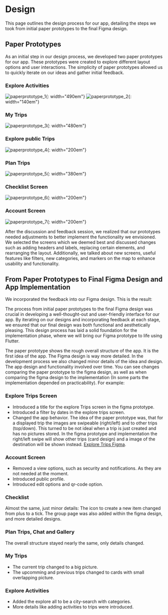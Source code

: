 # Design

This page outlines the design process for our app, detailing the steps we took from initial paper prototypes to the final Figma design.

## Paper Prototypes

As an initial step in our design process, we developed two paper prototypes for our app. These prototypes were created to explore different layout options and user interactions. The simplicity of paper prototypes allowed us to quickly iterate on our ideas and gather initial feedback. 

### Explore Activities
![paperprototype_1](assets/images/paperprototype_1.png){: width="490em"}
![paperprototype_2](assets/images/paperprototype_2.png){: width="140em"}

### My Trips
![paperprototype_3](assets/images/paperprototype_3.png){: width="480em"}
### Explore public Trips
![paperprototype_4](assets/images/paperprototype_4.png){: width="200em"}
### Plan Trips
![paperprototype_5](assets/images/paperprototype_5.png){: width="380em"}
### Checklist Screen
![paperprototype_6](assets/images/paperprototype_6.png){: width="200em"}
### Account Screen
![paperprototype_7](assets/images/paperprototype_7.png){: width="200em"}

After the discussion and feedback session, we realized that our prototypes needed adjustments to better implement the functionality we envisioned. We selected the screens which we deemed best and discussed changes such as adding headers and labels, replacing certain elements, and rearranging the layout. Additionally, we talked about new screens, useful features like filters, new categories, and markers on the map to enhance usability and functionality.

## From Paper Prototypes to Final Figma Design and App Implementation

We incorporated the feedback into our Figma design. This is the result:



The process from initial paper prototypes to the final Figma design was crucial in developing a well-thought-out and user-friendly interface for our app. By iterating on our designs and incorporating feedback at each stage, we ensured that our final design was both functional and aesthetically pleasing. This design process has laid a solid foundation for the implementation phase, where we will bring our Figma prototype to life using Flutter.

The paper prototype shows the rough overall structure of the app. It is the first idea of the app. The Figma design is way more detailed. In the development process we also changed minor details of the idea and design. The app design and functionality involved over time. You can see changes comparing the paper prototype to the figma design, as well as when comparing the figma design to the implementation (In some parts the implementation depended on practicability).
For example:

### Explore Trips Screen
- Introduced a title for the explore Trips screen in the figma prototype.
- Introduced a filter by dates in the explore trips screen.
- Changed the app behavior. The idea of the paper prototype was, that for a displayed trip the images are swipeable (right/left) and to other trips (top/down). This turned to be not ideal when a trip is just created and has no pictures stored. In the figma prototype and implementation the right/left swipe will show other trips (card design) and a image of the destination will be shown instead. [Explore Trips Figma](design/main-pages.md#discover-public-trips).


### Account Screen
- Removed a view options, such as security and notifications. As they are not needed at the moment.
- Introduced public profile.
- Introduced edit options and qr-code option.


### Checklist
Almost the same, just minor details: The icon to create a new item changed from plus to a tick. The group page was also added within the figma design, and more detailed designs.


### Plan Trips, Chat and Gallery
The overall structure stayed nearly the same, only details changed.


### My Trips
- The current trip changed to a big picture.
- The upcomming and previous trips changed to cards with small overlapping picture.


### Explore Activities
- Added the explore all to be a city-search with categories.
- More details like adding activities to trips were introduced.

